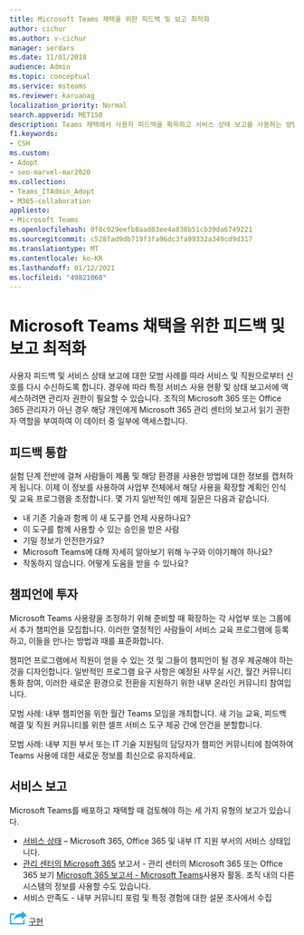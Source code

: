 ```yaml
---
title: Microsoft Teams 채택을 위한 피드백 및 보고 최적화
author: cichur
ms.author: v-cichur
manager: serdars
ms.date: 11/01/2018
audience: Admin
ms.topic: conceptual
ms.service: msteams
ms.reviewer: karuanag
localization_priority: Normal
search.appverid: MET150
description: Teams 채택에서 사용자 피드백을 획득하고 서비스 상태 보고를 사용하는 방법을 배워야 합니다.
f1.keywords:
- CSH
ms.custom:
- Adopt
- seo-marvel-mar2020
ms.collection:
- Teams_ITAdmin_Adopt
- M365-collaboration
appliesto:
- Microsoft Teams
ms.openlocfilehash: 0f8c929eefb8aad83ee4a838b51cb39da6749221
ms.sourcegitcommit: c528fad9db719f3fa96dc3fa99332a349cd9d317
ms.translationtype: MT
ms.contentlocale: ko-KR
ms.lasthandoff: 01/12/2021
ms.locfileid: "49821068"
---
```

# <a name="optimize-feedback-and-reporting-for-your-microsoft-teams-adoption"></a>Microsoft Teams 채택을 위한 피드백 및 보고 최적화

사용자 피드백 및 서비스 상태 보고에 대한 모범 사례를 따라 서비스 및 직원으로부터 신호를 다시 수신하도록 합니다.  경우에 따라 특정 서비스 사용 현황 및 상태 보고서에 액세스하려면 관리자 권한이 필요할 수 있습니다. 조직의 Microsoft 365 또는 Office 365 관리자가 아닌 경우 해당 개인에게 Microsoft 365 관리 센터의 보고서 읽기 권한자 역할을 부여하여 이 데이터 중 일부에 액세스합니다.

## <a name="incorporating-feedback"></a>피드백 통합 

실험 단계 전반에 걸쳐 사람들이 제품 및 해당 환경을 사용한 방법에 대한 정보를 캡처하게 됩니다. 이제 이 정보를 사용하여 사업부 전체에서 해당 사용을 확장할 계획인 인식 및 교육 프로그램을 조정합니다. 몇 가지 일반적인 예제 질문은 다음과 같습니다.

- 내 기존 기술과 함께 이 새 도구를 언제 사용하나요?
- 이 도구를 함께 사용할 수 있는 승인을 받은 사람
- 기밀 정보가 안전한가요? 
- Microsoft Teams에 대해 자세히 알아보기 위해 누구와 이야기해야 하나요?
- 작동하지 않습니다. 어떻게 도움을 받을 수 있나요?

## <a name="invest-in-your-champions"></a>챔피언에 투자

Microsoft Teams 사용량을 조정하기 위해 준비할 때 확장하는 각 사업부 또는 그룹에서 추가 챔피언을 모집합니다. 이러한 열정적인 사람들이 서비스 교육 프로그램에 등록하고, 이들을 만나는 방법과 때를 표준화합니다.
 
챔피언 프로그램에서 직원이 얻을 수 있는 것 및 그들이 챔피언이 될 경우 제공해야 하는 것을 디자인합니다. 일반적인 프로그램 요구 사항은 예정된 사무실 시간, 월간 커뮤니티 통화 참여, 이러한 새로운 환경으로 전환을 지원하기 위한 내부 온라인 커뮤니티 참여입니다.  

모범 사례: 내부 챔피언을 위한 월간 Teams 모임을 개최합니다. 새 기능 교육, 피드백 해결 및 직원 커뮤니티를 위한 셀프 서비스 도구 제공 간에 안건을 분할합니다.

모범 사례: 내부 지원 부서 또는 IT 기술 지원팀의 담당자가 챔피언 커뮤니티에 참여하여 Teams 사용에 대한 새로운 정보를 최신으로 유지하세요. 

## <a name="service-reporting"></a>서비스 보고

Microsoft Teams를 배포하고 채택할 때 검토해야 하는 세 가지 유형의 보고가 있습니다.

- [서비스 상태](https://status.office365.com/) – Microsoft 365, Office 365 및 내부 IT 지원 부서의 서비스 상태입니다.
- [관리 센터의 Microsoft 365](https://docs.microsoft.com/microsoft-365/admin/activity-reports/activity-reports) 보고서 - 관리 센터의 Microsoft 365 또는 Office 365 보기 [Microsoft 365 보고서 - Microsoft Teams](https://docs.microsoft.com/microsoft-365/admin/activity-reports/microsoft-teams-user-activity)사용자 활동. 조직 내의 다른 시스템의 정보를 사용할 수도 있습니다.
- 서비스 만족도 - 내부 커뮤니티 포럼 및 특정 경험에 대한 설문 조사에서 수집

![다음 단계를 나타내는 아이콘: 인식을 높이고 학습 ](media/teams-adoption-next-icon.png) [구현](teams-adoption-drive-awareness.md)
